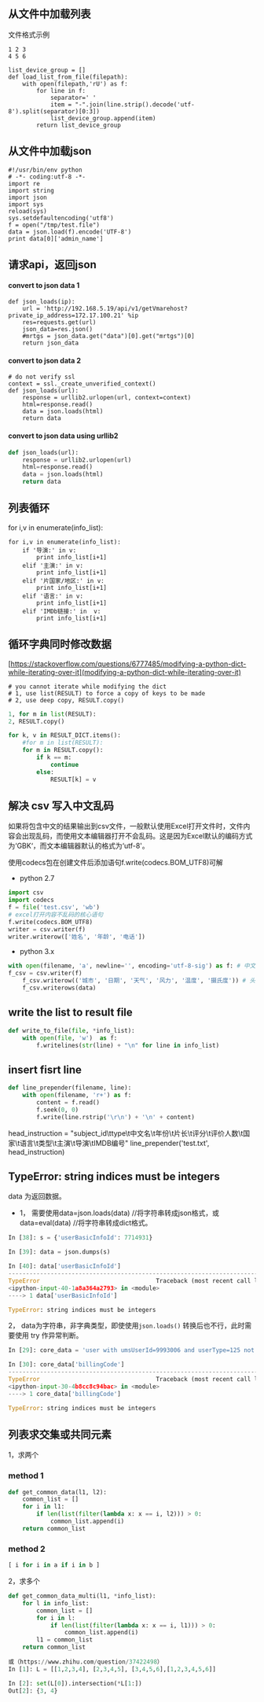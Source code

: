 
## 从文件中加载列表

文件格式示例
```
1 2 3
4 5 6
```
    list_device_group = []
    def load_list_from_file(filepath):
        with open(filepath,'rU') as f:
            for line in f:
                separator=' '
                item = "-".join(line.strip().decode('utf-8').split(separator)[0:3])
                list_device_group.append(item)
            return list_device_group

## 从文件中加载json

    #!/usr/bin/env python
    # -*- coding:utf-8 -*-
    import re
    import string
    import json
    import sys
    reload(sys)
    sys.setdefaultencoding('utf8')
    f = open("/tmp/test.file")
    data = json.load(f).encode('UTF-8')
    print data[0]['admin_name']

## 请求api，返回json

#### convert to json data 1

    def json_loads(ip):
        url = 'http://192.168.5.19/api/v1/getVmarehost?private_ip_address=172.17.100.21' %ip
        res=requests.get(url)
        json_data=res.json()
        #mrtgs = json_data.get("data")[0].get("mrtgs")[0]
        return json_data

#### convert to json data 2
    # do not verify ssl
    context = ssl._create_unverified_context()
    def json_loads(url):
        response = urllib2.urlopen(url, context=context)
        html=response.read()
        data = json.loads(html)
        return data
        
#### convert to json data using urllib2
```python
def json_loads(url):
    response = urllib2.urlopen(url)
    html=response.read()
    data = json.loads(html)
    return data
```

## 列表循环

for i,v in enumerate(info_list):

    for i,v in enumerate(info_list):
        if '导演:' in v:
            print info_list[i+1]
        elif '主演:' in v:
            print info_list[i+1]
        elif '片国家/地区:' in v:
            print info_list[i+1]
        elif '语言:' in v:
            print info_list[i+1]
        elif 'IMDb链接:' in  v:
            print info_list[i+1]


## 循环字典同时修改数据

[https://stackoverflow.com/questions/6777485/modifying-a-python-dict-while-iterating-over-it](modifying-a-python-dict-while-iterating-over-it)

```
# you cannot iterate while modifying the dict
# 1, use list(RESULT) to force a copy of keys to be made
# 2, use deep copy, RESULT.copy()
```

```python
1, for m in list(RESULT):
2, RESULT.copy()

for k, v in RESULT_DICT.items():
    #for m in list(RESULT):
    for m in RESULT.copy():
        if k == m:
            continue
        else:
            RESULT[k] = v
```

## 解决 csv 写入中文乱码

如果将包含中文的结果输出到csv文件，一般默认使用Excel打开文件时，文件内容会出现乱码，而使用文本编辑器打开不会乱码。这是因为Excel默认的编码方式为‘GBK‘，而文本编辑器默认的格式为‘utf-8'。

使用codecs包在创建文件后添加语句f.write(codecs.BOM_UTF8)可解

- python 2.7

```python
import csv
import codecs
f = file('test.csv', 'wb')
# excel打开内容不乱码的核心语句
f.write(codecs.BOM_UTF8)
writer = csv.writer(f)
writer.writerow(['姓名', '年龄', '电话'])
```

- python 3.x

```python
with open(filename, 'a', newline='', encoding='utf-8-sig') as f: # 中文需要设置成utf-8格式
f_csv = csv.writer(f)
    f_csv.writerow(('城市', '日期', '天气', '风力', '温度', '摄氏度')) # 头部信息
    f_csv.writerows(data)
```

## write the list to result file


```python
def write_to_file(file, *info_list):
    with open(file, 'w')  as f:
        f.writelines(str(line) + "\n" for line in info_list)
```
        
## insert fisrt line

```python
def line_prepender(filename, line):
    with open(filename, 'r+') as f:
        content = f.read()
        f.seek(0, 0)
        f.write(line.rstrip('\r\n') + '\n' + content)
```

head_instruction = "subject_id\ttype\t中文名\t年份\t片长\t评分\t评价人数\t国家\t语言\t类型\t主演\t导演\tIMDB编号"
line_prepender('test.txt', head_instruction)


## TypeError: string indices must be integers


data 为返回数据。

- 1， 需要使用data=json.loads(data)  //将字符串转成json格式，或 data=eval(data)  //将字符串转成dict格式。

```python
In [38]: s = {'userBasicInfoId': 7714931}                                                     

In [39]: data = json.dumps(s)                                                                 

In [40]: data['userBasicInfoId']                                                              
---------------------------------------------------------------------------
TypeError                                 Traceback (most recent call last)
<ipython-input-40-1a8a364a2793> in <module>
----> 1 data['userBasicInfoId']

TypeError: string indices must be integers
```

2， data为字符串，非字典类型，即使使用`json.loads()` 转换后也不行，此时需要使用 try 作异常判断。

```python
In [29]: core_data = 'user with umsUserId=9993006 and userType=125 not found.'                

In [30]: core_data['billingCode']                                                             
---------------------------------------------------------------------------
TypeError                                 Traceback (most recent call last)
<ipython-input-30-4b8cc8c94bac> in <module>
----> 1 core_data['billingCode']

TypeError: string indices must be integers
```

## 列表求交集或共同元素

1，求两个

### method 1

```python
def get_common_data(l1, l2):
    common_list = []
    for i in l1:
        if len(list(filter(lambda x: x == i, l2))) > 0:
            common_list.append(i)
    return common_list
```

### method 2

```python
[ i for i in a if i in b ]
```

2，求多个

```python
def get_common_data_multi(l1, *info_list): 
    for l in info_list: 
        common_list = [] 
        for i in l:
            if len(list(filter(lambda x: x == i, l1))) > 0:
                common_list.append(i) 
        l1 = common_list
    return common_list
    
或（https://www.zhihu.com/question/37422498）
In [1]: L = [[1,2,3,4], [2,3,4,5], [3,4,5,6],[1,2,3,4,5,6]]

In [2]: set(L[0]).intersection(*L[1:])
Out[2]: {3, 4}
```

